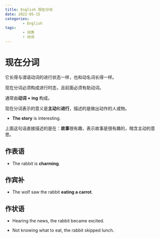 ```yaml
---
title: English 现在分词
date: 2022-05-15
categories:
        - English
tags:
        - 词类
        - 动词
---
```


# 现在分词

它长得与谓语动词的进行状态一样，也和动名词长得一样。

现在分词必须构成进行时态，且前面必须有助动词。

通常由**动词 + ing** 构成。

现在分词表示的意义是**主动**和**进行**，描述的是做出动作的人或物。

- **The story** is interesting.

上面这句话直接描述的是在：**故事**很有趣，表示故事是很有趣的，暗含主动的意思。

## 作表语

- The rabbit is **charming**.

## 作宾补

- The wolf saw the rabbit **eating a carrot**.

## 作状语

- Hearing the news, the rabbit became excited.

- Not knowing what to eat, the rabbit skipped lunch.

